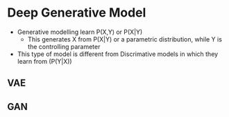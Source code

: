 # Deep Generative Model

- Generative modelling learn P(X,Y) or P(X|Y)
  - This generates X from P(X|Y) or a parametric distribution, while Y is the controlling parameter
- This type of model is different from Discrimative models in which they learn from (P(Y|X))

## VAE



## GAN
